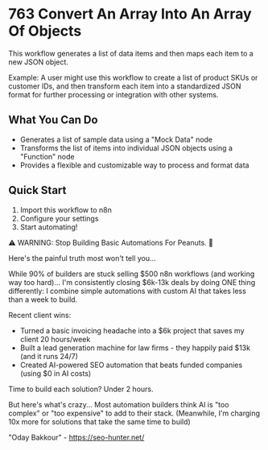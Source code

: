 # 763 Convert An Array Into An Array Of Objects

This workflow generates a list of data items and then maps each item to a new JSON object.

Example: A user might use this workflow to create a list of product SKUs or customer IDs, and then transform each item into a standardized JSON format for further processing or integration with other systems.

## What You Can Do
- Generates a list of sample data using a "Mock Data" node
- Transforms the list of items into individual JSON objects using a "Function" node
- Provides a flexible and customizable way to process and format data

## Quick Start
1. Import this workflow to n8n
2. Configure your settings
3. Start automating!

⚠️ WARNING: Stop Building Basic Automations For Peanuts. 🚫

Here's the painful truth most won't tell you...

While 90% of builders are stuck selling $500 n8n workflows (and working way too hard)...
I'm consistently closing $6k-13k deals by doing ONE thing differently:
I combine simple automations with custom AI that takes less than a week to build.

Recent client wins:
* Turned a basic invoicing headache into a $6k project that saves my client 20 hours/week
* Built a lead generation machine for law firms - they happily paid $13k (and it runs 24/7)
* Created AI-powered SEO automation that beats funded companies (using $0 in AI costs)

Time to build each solution? Under 2 hours.

But here's what's crazy...
Most automation builders think AI is "too complex" or "too expensive" to add to their stack.
(Meanwhile, I'm charging 10x more for solutions that take the same time to build)

"Oday Bakkour" - https://seo-hunter.net/
